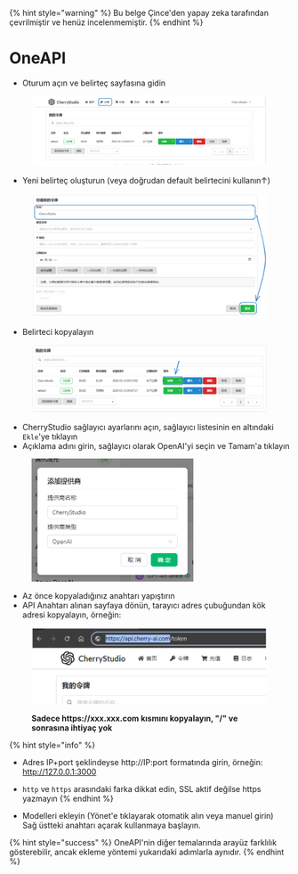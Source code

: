
{% hint style="warning" %}
Bu belge Çince'den yapay zeka tarafından çevrilmiştir ve henüz incelenmemiştir.
{% endhint %}

# OneAPI

* Oturum açın ve belirteç sayfasına gidin

<figure><img src="../../../.gitbook/assets/image (22).png" alt=""><figcaption></figcaption></figure>

* Yeni belirteç oluşturun (veya doğrudan default belirtecini kullanın↑)

<figure><img src="../../../.gitbook/assets/image (19).png" alt="" width="563"><figcaption></figcaption></figure>

* Belirteci kopyalayın

<figure><img src="../../../.gitbook/assets/image (24).png" alt="" width="563"><figcaption></figcaption></figure>

* CherryStudio sağlayıcı ayarlarını açın, sağlayıcı listesinin en altındaki `Ekle`'ye tıklayın
* Açıklama adını girin, sağlayıcı olarak OpenAI'yi seçin ve Tamam'a tıklayın

<figure><img src="../../../.gitbook/assets/image (25).png" alt="" width="291"><figcaption></figcaption></figure>

* Az önce kopyaladığınız anahtarı yapıştırın
* API Anahtarı alınan sayfaya dönün, tarayıcı adres çubuğundan kök adresi kopyalayın, örneğin:

<figure><img src="../../../.gitbook/assets/image (26).png" alt="" width="563"><figcaption><p><strong>Sadece https://xxx.xxx.com kısmını kopyalayın, "/" ve sonrasına ihtiyaç yok</strong></p></figcaption></figure>

{% hint style="info" %}
* Adres IP+port şeklindeyse http://IP:port formatında girin, örneğin: http://127.0.0.1:3000
* `http` ve `https` arasındaki farka dikkat edin, SSL aktif değilse https yazmayın
{% endhint %}

* Modelleri ekleyin (Yönet'e tıklayarak otomatik alın veya manuel girin) Sağ üstteki anahtarı açarak kullanmaya başlayın.

{% hint style="success" %}
OneAPI'nin diğer temalarında arayüz farklılık gösterebilir, ancak ekleme yöntemi yukarıdaki adımlarla aynıdır.
{% endhint %}